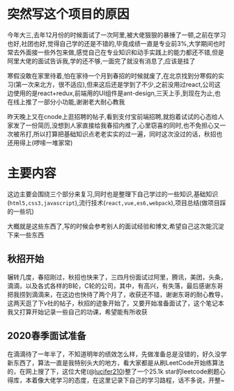 # 突然写这个项目的原因  
今年大三,去年12月份的时候面试了一次阿里,被大佬狠狠的暴捶了一顿,之前在学习也好,社团也好,觉得自己学的还是不错的,毕竟成绩一直是专业前3%,大学期间也时常去外面接一些外包来做,感觉自己在专业知识和动手实践上的能力都还不错,但是阿里大佬的面试告诉我,学的还不够,一面完了就没有消息了,应该是挂了  
  
寒假没敢在家里待着,怕在家待一个月到春招的时候就废了,在北京找到分寒假的实习(第一次来北方，很不适应),但来这后还是学到了不少,之前没用过react,公司这边使用的是react+redux,前端用的UI组件是ant-design,三天上手,到现在为止,也在线上推了一部分小功能,谢谢老大耐心教我  

昨天晚上又在cnode上逛招聘的帖子,看到支付宝前端招聘,就抱着试试的心态给人家发了一份简历,没想到人家直接给我春招内推了,心里窃喜的同时,也不免担心又一次被吊打,所以打算把基础知识点老老实实的过一遍，同时这次没过的话，秋招也还用得上(啰嗦一堆家常)  

# 主要内容  
这边主要会围绕三个部分来复习,同时也是整理下自己学过的一些知识,基础知识(`html5,css3,javascript`),流行技术(`react,vue,es6,webpack`),项目总结(做项目踩的一些坑) 
 
大概就是这些东西了,写的时候会参考别人的面试经验和博文,希望自己这次能沉淀下来一些东西

## 秋招开始  
辗转几度，春招刚过，秋招也快来了，三四月份面试过阿里，腾讯，美团，头条，滴滴，以及各式各样的B轮，C轮的公司，其中，有高兴，有失落，最后感谢东哥把我捞到滴滴来，在这边也快待了两个月了，收获还不错，谢谢东哥的耐心教导，这两天逛了下v社的帖子，秋招的迹象开始了，又要开始准备面试了，这个笔记本我又打算开始记录一些自己的功课，希望能有所收获  

## 2020春季面试准备
在滴滴待了一年半了，不知道明年的绩效怎么样，先做准备总是没错的，好久没学新东西了，算法一直是我特别头大的地方，看大家都是从刷LeetCode开始练算法的，在网上搜了下，这位大佬(@[lucifer210](https://github.com/azl397985856/leetcode))整了一个25.1k star的leetcode刷题心得库，本着像大佬学习的态度，在这里记录下自己的学习路程，话不多说，开整~
